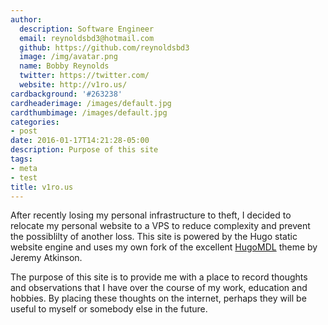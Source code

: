 ```yaml
---
author:
  description: Software Engineer
  email: reynoldsbd3@hotmail.com
  github: https://github.com/reynoldsbd3
  image: /img/avatar.png
  name: Bobby Reynolds
  twitter: https://twitter.com/
  website: http://v1ro.us/
cardbackground: '#263238'
cardheaderimage: /images/default.jpg
cardthumbimage: /images/default.jpg
categories:
- post
date: 2016-01-17T14:21:28-05:00
description: Purpose of this site
tags:
- meta
- test
title: v1ro.us
---
```


After recently losing my personal infrastructure to theft, I decided to relocate
my personal website to a VPS to reduce complexity and prevent the possiblilty of
another loss. This site is powered by the Hugo static website engine and uses my
own fork of the excellent [HugoMDL](https://github.com/jchatkinson/HugoMDL)
theme by Jeremy Atkinson.

The purpose of this site is to provide me with a place to record thoughts and
observations that I have over the course of my work, education and hobbies. By
placing these thoughts on the internet, perhaps they will be useful to myself or
somebody else in the future.
